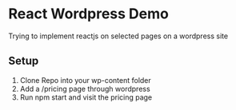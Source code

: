 # React Wordpress Demo

Trying to implement reactjs on selected pages on a wordpress site

## Setup

1. Clone Repo into your wp-content folder
2. Add a /pricing page through wordpress
3. Run npm start and visit the pricing page
